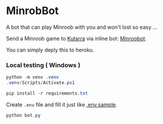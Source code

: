 # MinrobBot

A bot that can play Minroob with you and won't lost so easy ...

Send a Minroob game to [Kutarra](https://t.me/Kutarra) via inline bot: [Minroobot](https://t.me/minroobot).

You can simply deply this to heroku.

### Local testing ( Windows )

```powershell
python -m venv .venv
.venv/Scripts/Activate.ps1
```

```powershell
pip install -r requirements.txt
```

Create `.env` file and fill it just like [.env.sample](~/.env.sample).

```powershell
python bot.py
```
